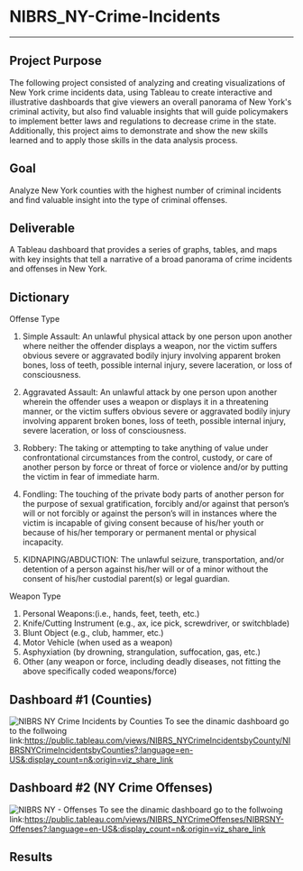 # NIBRS_NY-Crime-Incidents
---
Project Purpose
---
The following project consisted of analyzing and creating visualizations of New York crime incidents data, using Tableau to create interactive and illustrative dashboards that give viewers an overall panorama of New York's criminal activity, but also find valuable insights that will guide policymakers to implement better laws and regulations to decrease crime in the state. Additionally, this project aims to demonstrate and show the new skills learned and to apply those skills in the data analysis process.

Goal
---
Analyze New York counties with the highest number of criminal incidents and find valuable insight into the type of criminal offenses.

Deliverable
---
A Tableau dashboard that provides a series of graphs, tables, and maps with key insights that tell a narrative of a broad panorama of crime incidents and offenses in New York.

Dictionary
---

Offense Type

1. Simple Assault: An unlawful physical attack by one person upon another where neither the offender
displays a weapon, nor the victim suffers obvious severe or aggravated bodily injury
involving apparent broken bones, loss of teeth, possible internal injury, severe
laceration, or loss of consciousness. 

2. Aggravated Assault: An unlawful attack by one person upon another wherein the offender uses a weapon
or displays it in a threatening manner, or the victim suffers obvious severe or
aggravated bodily injury involving apparent broken bones, loss of teeth, possible
internal injury, severe laceration, or loss of consciousness. 

3. Robbery: The taking or attempting to take anything of value under confrontational
circumstances from the control, custody, or care of another person by force or threat
of force or violence and/or by putting the victim in fear of immediate harm. 

4. Fondling: The touching of the private body parts of another person for the purpose of sexual
gratification, forcibly and/or against that person’s will or not forcibly or against the
person’s will in instances where the victim is incapable of giving consent because of
his/her youth or because of his/her temporary or permanent mental or physical
incapacity. 

5. KIDNAPING/ABDUCTION: The unlawful seizure, transportation, and/or detention of a person against his/her will
or of a minor without the consent of his/her custodial parent(s) or legal guardian. 

Weapon Type

1. Personal Weapons:(i.e., hands, feet, teeth, etc.)
2. Knife/Cutting Instrument (e.g., ax, ice pick, screwdriver, or switchblade)
3. Blunt Object (e.g., club, hammer, etc.)
4. Motor Vehicle (when used as a weapon)
5. Asphyxiation (by drowning, strangulation, suffocation, gas, etc.)
6. Other (any weapon or force, including deadly diseases, not fitting the above specifically
coded weapons/force) 

Dashboard #1 (Counties)
---
![NIBRS NY Crime Incidents by Counties ](https://user-images.githubusercontent.com/102596118/222876843-0ea0827d-648a-4f89-b912-a4a01209a457.png)
To see the dinamic dashboard go to the follwoing link:https://public.tableau.com/views/NIBRS_NYCrimeIncidentsbyCounty/NIBRSNYCrimeIncidentsbyCounties?:language=en-US&:display_count=n&:origin=viz_share_link



Dashboard #2 (NY Crime Offenses)
---
![NIBRS NY - Offenses ](https://user-images.githubusercontent.com/102596118/222876622-5257972b-cc83-4cb6-9615-1c980cd12a9c.png)
To see the dinamic dashboard go to the follwoing link:https://public.tableau.com/views/NIBRS_NYCrimeOffenses/NIBRSNY-Offenses?:language=en-US&:display_count=n&:origin=viz_share_link




Results
---




